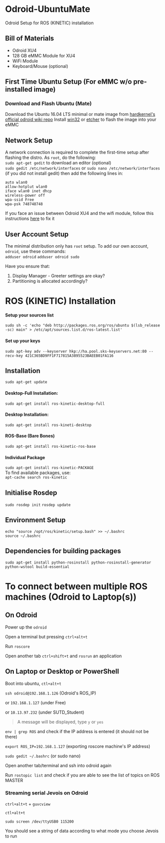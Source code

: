 # Odroid-UbuntuMate
Odroid Setup for ROS (KINETIC) installation

## Bill of Materials
- Odroid XU4
- 128 GB eMMC Module for XU4
- WiFi Module
- Keyboard/Mouse (optional)

## First Time Ubuntu Setup (For eMMC w/o pre-installed image)
### Download and Flash Ubuntu (Mate)
Download the Ubuntu 16.04 LTS minimal or mate image from [hardkernel's official odroid wiki repo](https://wiki.odroid.com/odroid-xu4/os_images/linux/ubuntu_4.14/20171213)
Install [win32](https://sourceforge.net/projects/win32diskimager/) or [etcher](https://etcher.io/) to flash the image into your eMMC

## Network Setup
A network connection is required to complete the first-time setup after flashing the distro. As  `root`, do the following:\
`sudo apt-get gedit` to download an editor (optional)\
`sudo gedit /etc/network/interfaces` or `sudo nano /etc/network/interfaces` (if you did not install gedit) then add the following lines in:

`auto wlan0`\
`allow-hotplut wlan0`\
`iface wlan0 inet dhcp`\
`wireless-power off`\
`wpa-ssid Free`\
`wpa-psk 748748748`

If you face an issue between Odroid XU4 and the wifi module, follow this instructions [here](https://adamscheller.com/systems-administration/rtl8192cu-fix-wifi/) to fix it

## User Account Setup
The minimal distribution only has `root` setup. To add our own account, `odroid`, use these commands:\
`adduser odroid`
`adduser odroid sudo`

Have you ensure that:
1) Display Manager - Greeter settings are okay?
2) Partitioning is allocated accordingly?


# ROS (KINETIC) Installation
#### Setup your sources list
`sudo sh -c 'echo "deb http://packages.ros.org/ros/ubuntu $(lsb_release -sc) main" > /etc/apt/sources.list.d/ros-latest.list'`
#### Set up your keys
`sudo apt-key adv --keyserver hkp://ha.pool.sks-keyservers.net:80 --recv-key 421C365BD9FF1F717815A3895523BAEEB01FA116`
## Installation
`sudo apt-get update`
#### Desktop-Full Installation:
`sudo apt-get install ros-kinetic-desktop-full`
#### Desktop Installation:
`sudo apt-get install ros-kineti-desktop`
#### ROS-Base (Bare Bones)
`sudo apt-get install ros-kinetic-ros-base`
#### Individual Package
`sudo apt-get install ros-kinetic-PACKAGE`\
To find available packages, use:\
`apt-cache search ros-kinetic`
## Initialise Rosdep
`sudo rosdep init`
`rosdep update`
## Environment Setup 
`echo "source /opt/ros/kinetic/setup.bash" >> ~/.bashrc`\
`source ~/.bashrc`
## Dependencies for building packages
`sudo apt-get install python-rosinstall python-rosinstall-generator python-wstool build-essential`


# To connect between multiple ROS machines (Odroid to Laptop(s))
## On Odroid
Power up the `odroid`

Open a terminal but pressing `ctrl+alt+t`

Run `roscore`

Open another tab `ctrl+shift+t` and `rosrun` an application

## On Laptop or Desktop or PowerShell
Boot into ubuntu, `ctl+alt+t`

`ssh odroid@192.168.1.126` (Odroid's ROS_IP)

or `192.168.1.127` (under Free)

or `10.13.97.232` (under SUTD_Student)

> A message will be displayed, type `y` or `yes`

`env | grep ROS` and check if the IP address is entered (it should not be there)

`export ROS_IP=192.168.1.127` (exporting roscore machine's IP address)

`sudo gedit ~/.bashrc` (or sudo nano)

Open another tab/terminal and ssh into odroid again

Run `rostopic list` and check if you are able to see the list of topics on ROS MASTER


### Streaming serial Jevois on Odroid 
`ctrl+alt+t` + `guvcview`

`ctl+alt+t`

`sudo screen /dev/ttyUSB0 115200` 

You should see a string of data according to what mode you choose Jevois to run
